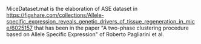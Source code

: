 MiceDataset.mat is the elaboration of ASE dataset in https://figshare.com/collections/Allele-specific_expression_reveals_genetic_drivers_of_tissue_regeneration_in_mice/6025157 that has been in the paper "A two-phase clustering procedure based on Allele Specific Expression" of Roberto Pagliarini et al.


